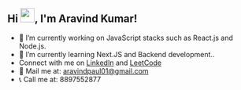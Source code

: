 ## Hi <img src="https://user-images.githubusercontent.com/59159355/131294558-52b295a7-de94-42e8-af4f-be0d82cecbe1.gif" width="29px">, I'm Aravind Kumar!
- 🔭 I’m currently working on JavaScript stacks such as React.js and Node.js.
- 🌱 I’m currently learning Next.JS and Backend development..
- Connect with me on [LinkedIn](https://linkedin.com/in/chamaakuri-aravind) and [LeetCode](https://www.leetcode.com/aravind)
- 📱 Mail me at: aravindpaul01@gmail.com
- 📞 Call me at: 8897552877
